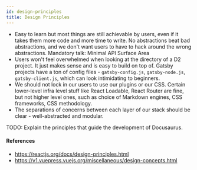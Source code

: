 ```yaml
---
id: design-principles
title: Design Principles
---
```


- Easy to learn but most things are still achievable by users, even if it takes them more code and more time to write. No abstractions beat bad abstractions, and we don't want users to have to hack around the wrong abstractions. Mandatory talk: Minimal API Surface Area
- Users won't feel overwhelmed when looking at the directory of a D2 project. It just makes sense and is easy to build on top of. Gatsby projects have a ton of config files - `gatsby-config.js`, `gatsby-node.js`, `gatsby-client.js`, which can look intimidating to beginners.
- We should not lock in our users to use our plugins or our CSS. Certain lower-level infra level stuff like React Loadable, React Router are fine, but not higher level ones, such as choice of Markdown engines, CSS frameworks, CSS methodology.
- The separations of concerns between each layer of our stack should be clear - well-abstracted and modular.

TODO: Explain the principles that guide the development of Docusaurus.

#### References

- https://reactjs.org/docs/design-principles.html
- https://v1.vuepress.vuejs.org/miscellaneous/design-concepts.html
